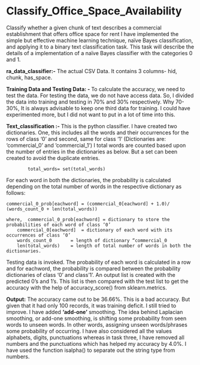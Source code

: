 # Classify_Office_Space_Availability
Classify whether a given chunk of text describes a commercial establishment that offers office space for rent
I have implemented the simple but effective machine learning technique, naïve Bayes classification, and applying it to a binary text classification task. This task will describe the details of a implementation of a naïve Bayes classifier with the categories 0 and 1.

<b>ra_data_classifier:-</b> 
The actual CSV Data. It contains 3 columns- hid, chunk, has_space.

<b>Training Data and Testing Data: - </b>
To calculate the accuracy, we need to test the data.
For testing the data, we do not have access data. 
So, I divided the data into training and testing in 70% and 30% respectively. 
Why 70-30%, It is always advisable to keep one third data for training. 
I could have experimented more, but I did not want to put in a lot of time into this.

<b>Text_classification :- </b>
This is the python classifier.
I have created two dictionaries. One, this includes all the words and their occurrences for the rows of class ‘0’ and second, same for class ‘1’ (Dictionaries are: ‘commercial_0’ and ’commercial_1’)
I total words are counted based upon the number of entries in the dictionaries as below. But a set can been created to avoid the duplicate entries.

			total_words= set(total_words)

For each word in both the dictionaries, the probability is calculated depending on the total number of words in the respective dictionary as follows:

	commercial_0_prob[eachword] = (commercial_0[eachword] + 1.0)/ (words_count_0 + len(total_words))

	where,  commercial_0_prob[eachword] = dictionary to store the probabilities of each word of class ‘0’
		commercial_0[eachword]	= dictionary of each word with its occurrences of class ‘0’
		words_count_0		= length of dictionary “commercial_0
		len(total_words)	= length of total number of words in both the dictionaries.
Testing data is invoked. 
The probability of each word is calculated in a row and for eachword, the probability is compared between the probability dictionaries of class ‘0’ and class’1’.
An output list is created with the predicted 0’s and 1’s.
This list is then compared with the test list to get the accuracy with the help of accuracy_score() from sklearn.metrics.

<b>Output:</b>
The accuracy came out to be 36.66%. This is a bad accuracy. But given that it had only 100 records, it was training deficit. I still tried to improve.
I have added <b>‘add-one’</b> smoothing.
The idea behind Laplacian smoothing, or add-one smoothing, is shifting some probability from seen words to unseen words. In other words, assigning unseen words/phrases some probability of occurring.
I have also considered all the values alphabets, digits, punctuations whereas in task three, I have removed all numbers and the punctuations which has helped my accuracy by 4.0%. I have used the function isalpha() to separate out the string type from numbers.

